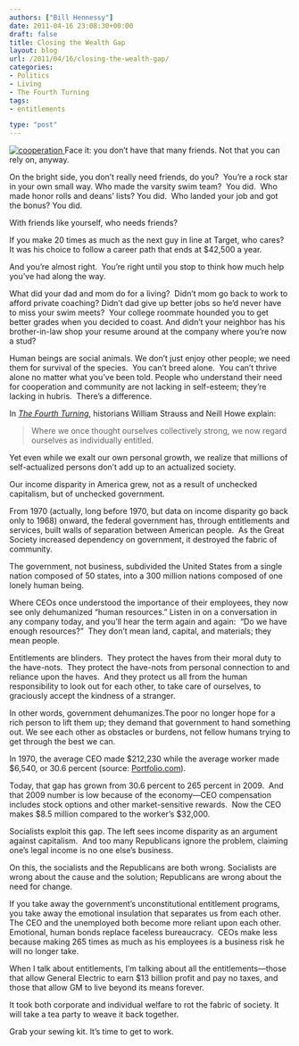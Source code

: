 ```yaml
---
authors: ["Bill Hennessy"]
date: 2011-04-16 23:08:30+00:00
draft: false
title: Closing the Wealth Gap
layout: blog
url: /2011/04/16/closing-the-wealth-gap/
categories:
- Politics
- Living
- The Fourth Turning
tags:
- entitlements

type: "post"
---
```


[![cooperation](https://hennessysview.com/wp-content/uploads/2011/04/cooperation-300x225.jpg)
](https://hennessysview.com/wp-content/uploads/2011/04/cooperation.jpg)Face it: you don’t have that many friends. Not that you can rely on, anyway.

On the bright side, you don’t really need friends, do you?  You’re a rock star in your own small way. Who made the varsity swim team?  You did.  Who made honor rolls and deans’ lists? You did.  Who landed your job and got the bonus? You did.

With friends like yourself, who needs friends?

If you make 20 times as much as the next guy in line at Target, who cares?  It was his choice to follow a career path that ends at $42,500 a year.

And you’re almost right.  You’re right until you stop to think how much help you’ve had along the way.

What did your dad and mom do for a living?  Didn’t mom go back to work to afford private coaching? Didn’t dad give up better jobs so he’d never have to miss your swim meets?  Your college roommate hounded you to get better grades when you decided to coast. And didn’t your neighbor has his brother-in-law shop your resume around at the company where you’re now a stud?

Human beings are social animals. We don’t just enjoy other people; we need them for survival of the species.  You can’t breed alone.  You can’t thrive alone no matter what you’ve been told. People who understand their need for cooperation and community are not lacking in self-esteem; they’re lacking in hubris.  There’s a difference.

In _[The Fourth Turning](https://www.amazon.com/Fourth-Turning-American-Prophecy-Rendezvous/dp/0767900464%3FSubscriptionId%3DAKIAJASE6HSSVXTNREYQ%26tag%3Dfstchrm-20%26linkCode%3Dxm2%26camp%3D2025%26creative%3D165953%26creativeASIN%3D0767900464)_, historians William Strauss and Neill Howe explain:



> Where we once thought ourselves collectively strong, we now regard ourselves as individually entitled.

Yet even while we exalt our own personal growth, we realize that millions of self-actualized persons don’t add up to an actualized society.



Our income disparity in America grew, not as a result of unchecked capitalism, but of unchecked government.

From 1970 (actually, long before 1970, but data on income disparity go back only to 1968) onward, the federal government has, through entitlements and services, built walls of separation between American people.  As the Great Society increased dependency on government, it destroyed the fabric of community.

The government, not business, subdivided the United States from a single nation composed of 50 states, into a 300 million nations composed of one lonely human being.

Where CEOs once understood the importance of their employees, they now see only dehumanized “human resources.” Listen in on a conversation in any company today, and you’ll hear the term again and again:  “Do we have enough resources?”  They don’t mean land, capital, and materials; they mean people.

Entitlements are blinders.  They protect the haves from their moral duty to the have-nots.  They protect the have-nots from personal connection to and reliance upon the haves.  And they protect us all from the human responsibility to look out for each other, to take care of ourselves, to graciously accept the kindness of a stranger.

In other words, government dehumanizes.The poor no longer hope for a rich person to lift them up; they demand that government to hand something out. We see each other as obstacles or burdens, not fellow humans trying to get through the best we can.

In 1970, the average CEO made $212,230 while the average worker made $6,540, or 30.6 percent (source: [Portfolio.com](https://www.portfolio.com/views/blogs/daily-brief/2011/01/26/revisiting-income-inequities-and-the-ceo-employee-gap/)).

Today, that gap has grown from 30.6 percent to 265 percent in 2009.  And that 2009 number is low because of the economy—CEO compensation includes stock options and other market-sensitive rewards.  Now the CEO makes $8.5 million compared to the worker’s $32,000.

Socialists exploit this gap. The left sees income disparity as an argument against capitalism.  And too many Republicans ignore the problem, claiming one’s legal income is no one else’s business.

On this, the socialists and the Republicans are both wrong. Socialists are wrong about the cause and the solution; Republicans are wrong about the need for change.

If you take away the government’s unconstitutional entitlement programs, you take away the emotional insulation that separates us from each other.  The CEO and the unemployed both become more reliant upon each other.  Emotional, human bonds replace faceless bureaucracy.  CEOs make less because making 265 times as much as his employees is a business risk he will no longer take.

When I talk about entitlements, I’m talking about all the entitlements—those that allow General Electric to earn $13 billion profit and pay no taxes, and those that allow GM to live beyond its means forever.

It took both corporate and individual welfare to rot the fabric of society. It will take a tea party to weave it back together.

Grab your sewing kit. It’s time to get to work.
